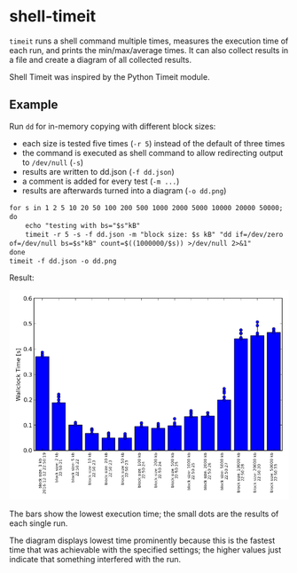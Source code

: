 # shell-timeit

`timeit` runs a shell command multiple times, measures the execution time of each run, and prints the min/max/average times.
It can also collect results in a file and create a diagram of all collected results.

Shell Timeit was inspired by the Python Timeit module.

## Example ##
Run `dd` for in-memory copying with different block sizes:
* each size is tested five times (`-r 5`) instead of the default of three times
* the command is executed as shell command to allow redirecting output to `/dev/null` (`-s`)
* results are written to dd.json (`-f dd.json`)
* a comment is added for every test (`-m ...`)
* results are afterwards turned into a diagram (`-o dd.png`)

```shell
for s in 1 2 5 10 20 50 100 200 500 1000 2000 5000 10000 20000 50000; do
    echo "testing with bs="$s"kB"
    timeit -r 5 -s -f dd.json -m "block size: $s kB" "dd if=/dev/zero of=/dev/null bs=$s"kB" count=$((1000000/$s)) >/dev/null 2>&1"
done
timeit -f dd.json -o dd.png
```

Result:

![dd.json diagram](dd.png)

The bars show the lowest execution time; the small dots are the results of each single run.

The diagram displays lowest time prominently because this is the fastest time that was achievable with the specified settings; the higher values just indicate that something interfered with the run.
